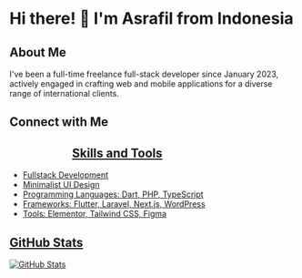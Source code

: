 # Hi there! 👋 I'm Asrafil from Indonesia

## About Me
I've been a full-time freelance full-stack developer since January 2023, actively engaged in crafting web and mobile applications for a diverse range of international clients.

## Connect with Me
<a href="https://asrafilll.com" target="_blank"><img align="left" alt="asrafill.com" width="22px" src="https://github.com/Aakarsh-B/trying-repos/blob/master/www.svg" /></a>
<a href="https://linkedin.com/in/asrafilr" target="_blank"><img align="left" alt="Asrafil R| LinkedIn" width="22px" src="https://github.com/Aakarsh-B/trying-repos/blob/master/linkedin.svg" />
<a href="http://dribbble.com/asrafilll" target="_blank"><img align="left" alt="Asrafil R | Dribbble" width="22px" src="https://github.com/Aakarsh-B/trying-repos/blob/master/dribbble.svg" />
<a href="https://www.instagram.com/asrafilll/" target="_blank"><img align="left" alt="Asrafil R | Instagram" width="22px" src="https://github.com/Aakarsh-B/trying-repos/blob/master/insta.svg" />
<a href="https://twitter.com/dreamywebdev" target="_blank"><img align="left" alt="Asrafil R | Twitter" width="22px" src="https://github.com/Aakarsh-B/trying-repos/blob/master/twitter.svg" />


## Skills and Tools

- Fullstack Development
- Minimalist UI Design
- Programming Languages: Dart, PHP, TypeScript
- Frameworks: Flutter, Laravel, Next.js, WordPress
- Tools: Elementor, Tailwind CSS, Figma


## GitHub Stats
![GitHub Stats](https://github-readme-stats.vercel.app/api?username=asrafilll&show_icons=true&locale=en)

